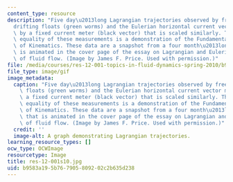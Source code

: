 ```yaml
---
content_type: resource
description: "Five day\u2013long Lagrangian trajectories observed by freely\u2013\
  drifting floats (green worms) and the Eulerian horizontal current vector measured\
  \ by a fixed current meter (black vector) that is scaled similarly. The approximate\
  \ equality of these measurements is a demonstration of the Fundamental Principle\
  \ of Kinematics. These data are a snapshot from a four month\u2013long period that\
  \ is animated in the cover page of the essay on Lagrangian and Eulerian representations\
  \ of fluid flow. (Image by James F. Price. Used with permission.)"
file: /media/courses/res-12-001-topics-in-fluid-dynamics-spring-2010/b9583a195b767905809202c2b635d238_res-12-001s10.jpg
file_type: image/gif
image_metadata:
  caption: "Five day\u2013long Lagrangian trajectories observed by freely\u2013drifting\
    \ floats (green worms) and the Eulerian horizontal current vector measured by\
    \ a fixed current meter (black vector) that is scaled similarly. The approximate\
    \ equality of these measurements is a demonstration of the Fundamental Principle\
    \ of Kinematics. These data are a snapshot from a four month\u2013long period\
    \ that is animated in the cover page of the essay on Lagrangian and Eulerian representations\
    \ of fluid flow. (Image by James F. Price. Used with permission.)"
  credit: ''
  image-alt: A graph demonstrating Lagrangian trajectories.
learning_resource_types: []
ocw_type: OCWImage
resourcetype: Image
title: res-12-001s10.jpg
uid: b9583a19-5b76-7905-8092-02c2b635d238
---
```


